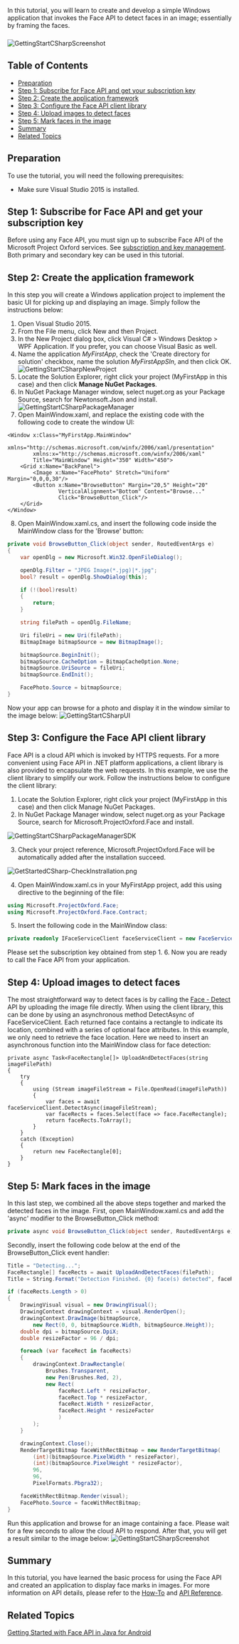 In this tutorial, you will learn to create and develop a simple Windows application that invokes the Face API to detect faces in an image; essentially by framing the faces.
###
![GettingStartCSharpScreenshot](../Images/GetStartedCSharp-Detected.PNG)

## Table of Contents

- [Preparation](#Preparation)
- [Step 1: Subscribe for Face API and get your subscription key](#step1)
- [Step 2: Create the application framework](#step2)
- [Step 3: Configure the Face API client library](#step3)
- [Step 4: Upload images to detect faces](#step4)
- [Step 5: Mark faces in the image](#step5)
- [Summary](#summary)
- [Related Topics](#related)

## <a name="Preparation"></a>Preparation

To use the tutorial, you will need the following prerequisites:

- Make sure Visual Studio 2015 is installed.

## <a name="step1"></a>Step 1: Subscribe for Face API and get your subscription key

Before using any Face API, you must sign up to subscribe Face API of the Microsoft Project Oxford services. See [subscription and key management](https://www.projectoxford.ai/Subscription). Both primary and secondary key can be used in this tutorial.

## <a name="step2"></a>Step 2: Create the application framework

In this step you will create a Windows application project to implement the basic UI for picking up and displaying an image. Simply follow the instructions below: 

1. Open Visual Studio 2015.
2. From the File menu, click New and then Project.
3. In the New Project dialog box, click Visual C# &gt; Windows Desktop &gt; WPF Application. If you prefer, you can choose Visual Basic as well. 
4. Name the application _MyFirstApp_, check the 'Create directory for solution' checkbox, name the solution _MyFirstAppSln_, and then click OK. 
![GettingStartCSharpNewProject](../Images/getstarted-image002.png)
5. Locate the Solution Explorer, right click your project (MyFirstApp in this case) and then click **Manage NuGet Packages**.
6. In NuGet Package Manager window, select nuget.org as your Package Source, search for Newtonsoft.Json and install. 
![GettingStartCSharpPackageManager](../Images/json.png)
7. Open MainWindow.xaml, and replace the existing code with the following code to create the window UI: 

```XAML
<Window x:Class="MyFirstApp.MainWindow"
        xmlns="http://schemas.microsoft.com/winfx/2006/xaml/presentation"       
        xmlns:x="http://schemas.microsoft.com/winfx/2006/xaml"        
        Title="MainWindow" Height="350" Width="450">        
    <Grid x:Name="BackPanel">    
        <Image x:Name="FacePhoto" Stretch="Uniform" Margin="0,0,0,30"/>        
        <Button x:Name="BrowseButton" Margin="20,5" Height="20"         
                VerticalAlignment="Bottom" Content="Browse..."                
                Click="BrowseButton_Click"/>                
    </Grid>    
</Window>
```
8. Open MainWindow.xaml.cs, and insert the following code inside the MainWindow class for the 'Browse' button: 
```csharp
private void BrowseButton_Click(object sender, RoutedEventArgs e)
{
    var openDlg = new Microsoft.Win32.OpenFileDialog();

    openDlg.Filter = "JPEG Image(*.jpg)|*.jpg";
    bool? result = openDlg.ShowDialog(this);

    if (!(bool)result)
    {
        return;
    }

    string filePath = openDlg.FileName;

    Uri fileUri = new Uri(filePath);
    BitmapImage bitmapSource = new BitmapImage();

    bitmapSource.BeginInit();
    bitmapSource.CacheOption = BitmapCacheOption.None;
    bitmapSource.UriSource = fileUri;
    bitmapSource.EndInit();

    FacePhoto.Source = bitmapSource;
}
```
Now your app can browse for a photo and display it in the window similar to the image below: 
![GettingStartCSharpUI](../Images/GetStartedCSharp-UI.PNG)

## <a name="step3"></a>Step 3: Configure the Face API client library

Face API is a cloud API which is invoked by HTTPS requests. For a more convenient using Face API in .NET platform applications, a client library is also provided to encapsulate the web requests. In this example, we use the client library to simplify our work. 
Follow the instructions below to configure the client library: 

1. Locate the Solution Explorer, right click your project (MyFirstApp in this case) and then click Manage NuGet Packages. 
2. In NuGet Package Manager window, select nuget.org as your Package Source, search for Microsoft.ProjectOxford.Face and install.

![GettingStartCSharpPackageManagerSDK](../Images/face.png)

3. Check your project reference, Microsoft.ProjectOxford.Face will be automatically added after the installation succeed.

![GetStartedCSharp-CheckInstrallation.png](../Images/GetStartedCSharp-CheckInstallation.png)

4. Open MainWindow.xaml.cs in your MyFirstApp project, add this using directive to the beginning of the file: 

```csharp
using Microsoft.ProjectOxford.Face; 
using Microsoft.ProjectOxford.Face.Contract;   
```
5. Insert the following code in the MainWindow class: 
```csharp
private readonly IFaceServiceClient faceServiceClient = new FaceServiceClient("_Your subscription key_"); 
``` 
Please set the subscription key obtained from step 1.
6. Now you are ready to call the Face API from your application. 

## <a name="step4"></a>Step 4: Upload images to detect faces

The most straightforward way to detect faces is by calling the [Face - Detect](https://dev.projectoxford.ai/docs/services/563879b61984550e40cbbe8d/operations/563879b61984550f30395236) API by uploading the image file directly.
When using the client library, this can be done by using an asynchronous method DetectAsync of FaceServiceClient.
Each returned face contains a rectangle to indicate its location, combined with a series of optional face attributes.
In this example, we only need to retrieve the face location. Here we need to insert an asynchronous function into the MainWindow class for face detection: 
```CSharp
private async Task<FaceRectangle[]> UploadAndDetectFaces(string imageFilePath)
{
    try
    {
        using (Stream imageFileStream = File.OpenRead(imageFilePath))
        {
            var faces = await faceServiceClient.DetectAsync(imageFileStream);
            var faceRects = faces.Select(face => face.FaceRectangle);
            return faceRects.ToArray();
        }
    }
    catch (Exception)
    {
        return new FaceRectangle[0];
    }
}
```

## <a name="step5"></a>Step 5: Mark faces in the image

In this last step, we combined all the above steps together and marked the detected faces in the image. First, open MainWindow.xaml.cs and add the 'async' modifier to the BrowseButton_Click method: 
```csharp
private async void BrowseButton_Click(object sender, RoutedEventArgs e)
```
Secondly, insert the following code below at the end of the BrowseButton_Click event handler: 
```csharp
Title = "Detecting...";
FaceRectangle[] faceRects = await UploadAndDetectFaces(filePath);
Title = String.Format("Detection Finished. {0} face(s) detected", faceRects.Length);

if (faceRects.Length > 0)
{
    DrawingVisual visual = new DrawingVisual();
    DrawingContext drawingContext = visual.RenderOpen();
    drawingContext.DrawImage(bitmapSource,
        new Rect(0, 0, bitmapSource.Width, bitmapSource.Height));
    double dpi = bitmapSource.DpiX;
    double resizeFactor = 96 / dpi;

    foreach (var faceRect in faceRects)
    {
        drawingContext.DrawRectangle(
            Brushes.Transparent,
            new Pen(Brushes.Red, 2),
            new Rect(
                faceRect.Left * resizeFactor,
                faceRect.Top * resizeFactor,
                faceRect.Width * resizeFactor,
                faceRect.Height * resizeFactor
                )
        );
    }

    drawingContext.Close();
    RenderTargetBitmap faceWithRectBitmap = new RenderTargetBitmap(
        (int)(bitmapSource.PixelWidth * resizeFactor),
        (int)(bitmapSource.PixelHeight * resizeFactor),
        96,
        96,
        PixelFormats.Pbgra32);

    faceWithRectBitmap.Render(visual);
    FacePhoto.Source = faceWithRectBitmap;
}
```

Run this application and browse for an image containing a face. Please wait for a few seconds to allow the cloud API to respond. After that, you will get a result similar to the image below: 
![GettingStartCSharpScreenshot](../Images/GetStartedCSharp-Detected.PNG)

## <a name="summary"></a> Summary

In this tutorial, you have learned the basic process for using the Face API and created an application to display face marks in images. For more information on API details, please refer to the [How-To](FaceAPIHow-toTopics.md) and [API Reference](https://dev.projectoxford.ai/docs/services/563879b61984550e40cbbe8d/operations/563879b61984550f30395236). 

## <a name="related"></a> Related Topics

[Getting Started with Face API in Java for Android](GettingStartedwithFaceAPIinJavaforAndroid.md)
